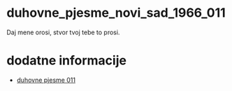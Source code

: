 # duhovne_pjesme_novi_sad_1966_011
Daj mene orosi, stvor tvoj tebe to prosi.

# dodatne informacije
- [duhovne pjesme 011](https://scifidelityorchestra.com/~schef/documents/duhovne_pjesme_novi_sad_1966_original.pdf#page=15)
